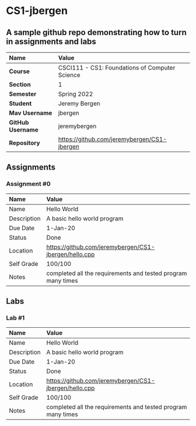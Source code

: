 # CS1-jbergen

## A sample github repo demonstrating how to turn in assignments and labs

| Name | Value |
|:---|:---|
| **Course** | CSCI111 - CS1: Foundations of Computer Science |
| **Section** | 1 |
| **Semester** | Spring 2022 |
| **Student** | Jeremy Bergen |
| **Mav Username**            | jbergen |
| **GitHub Username**         | jeremybergen |
| **Repository**          | https://github.com/jeremybergen/CS1-jbergen |

## Assignments

### Assignment #0

| Name | Value |
| :--- | :--- |
| Name | Hello World |
| Description | A basic hello world program |
| Due Date | 1-Jan-20 |
| Status | Done |
| Location | https://github.com/jeremybergen/CS1-jbergen/hello.cpp |
| Self Grade | 100/100 |
| Notes | completed all the requirements and tested program many times |

## Labs

### Lab #1

| Name | Value |
| :--- | :--- |
| Name | Hello World |
| Description | A basic hello world program |
| Due Date | 1-Jan-20 |
| Status | Done |
| Location | https://github.com/jeremybergen/CS1-jbergen/hello.cpp |
| Self Grade | 100/100 |
| Notes | completed all the requirements and tested program many times |